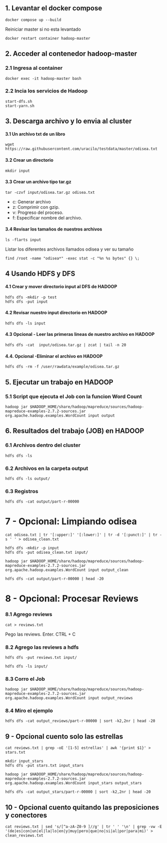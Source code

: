 ## 1. Levantar el docker compose

```
docker compose up --build
```

Reiniciar master si no esta levantado

```
docker restart container hadoop-master
```

## 2. Acceder al contenedor hadoop-master

### 2.1 Ingresa al container
```
docker exec -it hadoop-master bash
```

### 2.2 Incia los servicios de Hadoop

```
start-dfs.sh
start-yarn.sh
```

## 3. Descarga archivo y lo envia al cluster

#### 3.1 Un archivo txt de un libro

```
wget https://raw.githubusercontent.com/uracilo/testdata/master/odisea.txt
```

#### 3.2 Crear un directorio

```
mkdir input
```

#### 3.3 Crear un archivo tipo tar.gz

```
tar -czvf input/odisea.tar.gz odisea.txt
```

- c: Generar archivo
- z: Comprimir con gzip.
- v: Progreso del proceso.
- f: Especificar nombre del archivo.

#### 3.4 Revisar los tamaños de nuestros archivos

```
ls -flarts input
```

Listar los diferentes archivos llamados odisea y ver su tamaño

```
find /root -name "odisea*" -exec stat -c "%n %s bytes" {} \;
```
## 4 Usando HDFS y DFS
#### 4.1 Crear y mover directorio input al DFS de HADOOP

```
hdfs dfs -mkdir -p test
hdfs dfs -put input
```

#### 4.2 Revisar nuestro input directorio en HADOOP

```
hdfs dfs -ls input
```

#### 4.3 Opcional - Leer las primeras lineas de nuestro archivo en HADOOP 

```
hdfs dfs -cat  input/odisea.tar.gz | zcat | tail -n 20
```

#### 4.4. Opcional -Eliminar el archivo en HADOOP

```
hdfs dfs -rm -f /user/rawdata/example/odisea.tar.gz
```

## 5. Ejecutar un trabajo en HADOOP
### 5.1 Script que ejecuta el Job con la funcion Word Count

```
hadoop jar $HADOOP_HOME/share/hadoop/mapreduce/sources/hadoop-mapreduce-examples-2.7.2-sources.jar org.apache.hadoop.examples.WordCount input output
```

## 6. Resultados del trabajo (JOB) en HADOOP
### 6.1 Archivos dentro del cluster

```
hdfs dfs -ls
```

### 6.2 Archivos en la carpeta output

```
hdfs dfs -ls output/
```

### 6.3 Registros

```
hdfs dfs -cat output/part-r-00000
```

# 7 - Opcional: Limpiando odisea

```
cat odisea.txt | tr '[:upper:]' '[:lower:]' | tr -d '[:punct:]' | tr -s ' ' > odisea_clean.txt
```

```
hdfs dfs -mkdir -p input
hdfs dfs -put odisea_clean.txt input/
```

```
hadoop jar $HADOOP_HOME/share/hadoop/mapreduce/sources/hadoop-mapreduce-examples-2.7.2-sources.jar org.apache.hadoop.examples.WordCount input output_clean
```

```
hdfs dfs -cat output/part-r-00000 | head -20
```

# 8 - Opcional: Procesar Reviews

### 8.1 Agrego reviews
```
cat > reviews.txt
```
Pego las reviews. Enter. CTRL + C

### 8.2 Agrego las reviews a hdfs
```
hdfs dfs -put reviews.txt input/
```
```
hdfs dfs -ls input/
```

### 8.3 Corro el Job
```
hadoop jar $HADOOP_HOME/share/hadoop/mapreduce/sources/hadoop-mapreduce-examples-2.7.2-sources.jar org.apache.hadoop.examples.WordCount input output_reviews
```

### 8.4 Miro el ejemplo
```
hdfs dfs -cat output_reviews/part-r-00000 | sort -k2,2nr | head -20
```

## 9 - Opcional cuento solo las estrellas
```
cat reviews.txt | grep -oE '[1-5] estrellas' | awk '{print $1}' > stars.txt
```

```
mkdir input_stars
hdfs dfs -put stars.txt input_stars
```

```
hadoop jar $HADOOP_HOME/share/hadoop/mapreduce/sources/hadoop-mapreduce-examples-2.7.2-sources.jar org.apache.hadoop.examples.WordCount input_stars output_stars
```

```
hdfs dfs -cat output_stars/part-r-00000 | sort -k2,2nr | head -20
```

## 10 - Opcional cuento quitando las preposiciones y conectores

```
cat reviews.txt | sed 's/[^a-zA-Z0-9 ]//g' | tr ' ' '\n' | grep -vw -E '(de|es|con|un|el|la|lo|en|y|muy|pero|que|no|si|al|por|para|mi)' > clean_reviews.txt
```